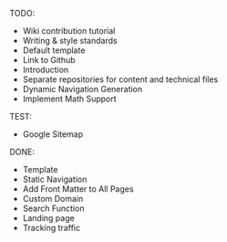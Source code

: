 TODO:
- Wiki contribution tutorial
- Writing & style standards
- Default template
- Link to Github
- Introduction
- Separate repositories for content and technical files
- Dynamic Navigation Generation
- Implement Math Support



TEST:
- Google Sitemap



DONE:
- Template
- Static Navigation
- Add Front Matter to All Pages
- Custom Domain
- Search Function
- Landing page
- Tracking traffic
